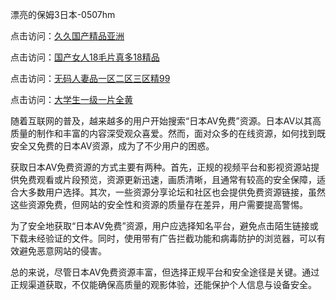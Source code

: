 漂亮的保姆3日本-0507hm


点击访问：<a href="https://gda-c7m.pages.dev/">久久国产精品亚洲</a>

点击访问：<a href="https://rtj-3zo.pages.dev/">国产女人18毛片真多18精品</a>

点击访问：<a href="https://vassv.pages.dev/">无码人妻品一区二区三区精99</a>

点击访问：<a href="https://gsd-agv.pages.dev/">大学生一级一片全黄</a>



随着互联网的普及，越来越多的用户开始搜索“日本AV免费”资源。日本AV以其高质量的制作和丰富的内容深受观众喜爱。然而，面对众多的在线资源，如何找到既安全又免费的日本AV资源，成为了不少用户的困惑。

获取日本AV免费资源的方式主要有两种。首先，正规的视频平台和影视资源站提供免费观看或片段预览，资源更新迅速，画质清晰，且通常有较高的安全保障，适合大多数用户选择。其次，一些资源分享论坛和社区也会提供免费资源链接，虽然这些资源免费，但网站的安全性和资源的质量存在差异，用户需要提高警惕。

为了安全地获取“日本AV免费”资源，用户应选择知名平台，避免点击陌生链接或下载未经验证的文件。同时，使用带有广告拦截功能和病毒防护的浏览器，可以有效避免恶意网站的侵害。

总的来说，尽管日本AV免费资源丰富，但选择正规平台和安全途径是关键。通过正规渠道获取，不仅能确保高质量的观影体验，还能保护个人信息与设备安全。




<span style="display:none;">[Canonical link]( ）</span>

